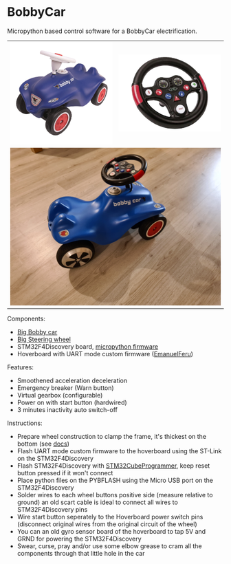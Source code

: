 # BobbyCar

Micropython based control software for a BobbyCar electrification.

<table>
 <tr>
  <td><img src="doc/img/big_bobbycar.png" width="250"></td>
  <td><img src="doc/img/big_wheel.png" width="250"></td> 
 </tr>
 <tr>
  <td colspan="2"><img src="doc/img/finished_project.jpg" width="500"></td>
 </tr>
</table>

Components: 
 - [Big Bobby car](doc/img/big_bobbycar.png)
 - [Big Steering wheel](doc/img/big_wheel.png)
 - STM32F4Discovery board, [micropython firmware](firmware)
 - Hoverboard with UART mode custom firmware ([EmanuelFeru](firmware/hoverboard-firmware-hack-FOC))
 
Features:
  - Smoothened acceleration deceleration
  - Emergency breaker (Warn button)
  - Virtual gearbox (configurable)
  - Power on with start button (hardwired)
  - 3 minutes inactivity auto switch-off

Instructions:
 - Prepare wheel construction to clamp the frame, it's thickest on the bottom (see [docs](doc/img))
 - Flash UART mode custom firmware to the hoverboard using the ST-Link on the STM32F4Discovery
 - Flash STM32F4Discovery with [STM32CubeProgrammer](https://www.st.com/en/development-tools/stm32cubeprog.html), keep reset button pressed if it won't connect
 - Place python files on the PYBFLASH using the Micro USB port on the STM32F4Discovery
 - Solder wires to each wheel buttons positive side (measure relative to ground) an old scart cable is ideal to connect all wires to STM32F4Discovery pins
 - Wire start button seperately to the Hoverboard power switch pins (disconnect original wires from the original circuit of the wheel)
 - You can an old gyro sensor board of the hoverboard to tap 5V and GRND for powering the STM32F4Discovery
 - Swear, curse, pray and/or use some elbow grease to cram all the components through that little hole in the car
